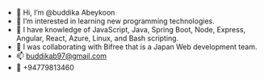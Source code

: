 - 👋 Hi, I’m @buddika Abeykoon
- 👀 I’m interested in learning new programming technologies.
- 🌱 I have knowledge of JavaScript, Java, Spring Boot, Node, Express, Angular, React, Azure, Linux, and Bash scripting.
- 💞️ I was collaborating with Bifree that is a Japan Web development team.
- 📫 buddikab97@gmail.com
- 📱  +94779813460  

<!---
buddika-abeykoon/buddika-abeykoon is a ✨ special ✨ repository because its `README.md` (this file) appears on your GitHub profile.
You can click the Preview link to take a look at your changes.
--->
